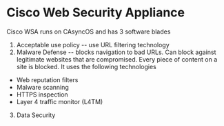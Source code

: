 # Cisco Web Security Appliance
Cisco WSA runs on CAsyncOS and has 3 software blades
1. Acceptable use policy -- use URL filtering technology
2. Malware Defense -- blocks navigation to bad URLs. Can block against legitimate websites that are compromised. Every piece of content on a site is blocked. It uses the following technologies
  - Web reputation filters
  - Malware scanning
  - HTTPS inspection
  - Layer 4 traffic monitor (L4TM)
3. Data Security

